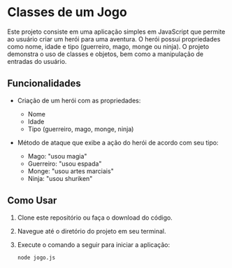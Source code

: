 # Classes de um Jogo

Este projeto consiste em uma aplicação simples em JavaScript que permite ao usuário criar um herói para uma aventura. O herói possui propriedades como nome, idade e tipo (guerreiro, mago, monge ou ninja). O projeto demonstra o uso de classes e objetos, bem como a manipulação de entradas do usuário.

## Funcionalidades

- Criação de um herói com as propriedades:
  - Nome
  - Idade
  - Tipo (guerreiro, mago, monge, ninja)
  
- Método de ataque que exibe a ação do herói de acordo com seu tipo:
  - Mago: "usou magia"
  - Guerreiro: "usou espada"
  - Monge: "usou artes marciais"
  - Ninja: "usou shuriken"

## Como Usar

1. Clone este repositório ou faça o download do código.
2. Navegue até o diretório do projeto em seu terminal.
3. Execute o comando a seguir para iniciar a aplicação:

   ```bash
   node jogo.js
